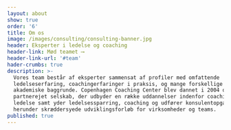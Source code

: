 ```yaml
---
layout: about
show: true
order: '6'
title: Om os
image: /images/consulting/consulting-banner.jpg
header: Eksperter i ledelse og coaching
header-link: Mød teamet ⟶
header-link-url: '#team'
hader-crumbs: true
description: >-
  Vores team består af eksperter sammensat af profiler med omfattende
  ledelseserfaring, coachingerfaringer i praksis, og mange forskellige
  akademiske baggrunde. Copenhagen Coaching Center blev dannet i 2004 og er et
  partnerejet selskab, der udbyder en række uddannelser indenfor coaching og
  ledelse samt yder ledelsessparring, coaching og udfører konsulentopgaver,
  herunder skræddersyede udviklingsforløb for virksomheder og teams.
published: true
---
```

